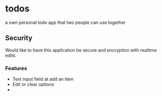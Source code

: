 # todos
a own personal todo app that two people can use together

## Security
Would like to have this application be secure and encryption with realtime edits.  

### Features
- Text input field at add an item
- Edit or clear options
- 
